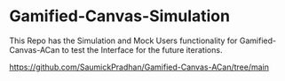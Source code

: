 # Gamified-Canvas-Simulation

This Repo has the Simulation and Mock Users functionality for Gamified-Canvas-ACan to test the Interface for the future iterations.

https://github.com/SaumickPradhan/Gamified-Canvas-ACan/tree/main
